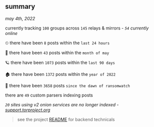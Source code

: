 
## summary
_may 4th, 2022_

currently tracking `100` groups across `145` relays & mirrors - _`54` currently online_

⏲ there have been `8` posts within the `last 24 hours`

🦈 there have been `43` posts within the `month of may`

🪐 there have been `1073` posts within the `last 90 days`

🏚 there have been `1372` posts within the `year of 2022`

🦕 there have been `3658` posts `since the dawn of ransomwatch`

there are `49` custom parsers indexing posts

_`20` sites using v2 onion services are no longer indexed - [support.torproject.org](https://support.torproject.org/onionservices/v2-deprecation/)_

> see the project [README](https://github.com/thetanz/ransomwatch#ransomwatch--) for backend technicals

